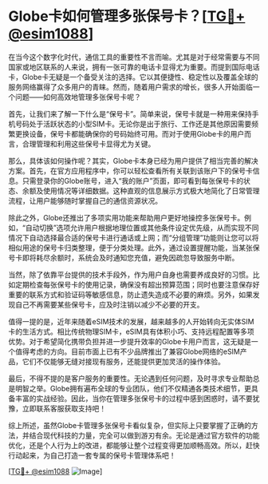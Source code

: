 # Globe卡如何管理多张保号卡？[[TG💪+ @esim1088](https://t.me/s/esim1088)]

在当今这个数字化时代，通信工具的重要性不言而喻。尤其是对于经常需要与不同国家或地区联系的人来说，拥有一张可靠的电话卡显得尤为重要。而提到国际电话卡，Globe卡无疑是一个备受关注的选择。它以其便捷性、稳定性以及覆盖全球的服务网络赢得了众多用户的青睐。然而，随着用户需求的增长，很多人开始面临一个问题——如何高效地管理多张保号卡呢？

首先，让我们来了解一下什么是“保号卡”。简单来说，保号卡就是一种用来保持手机号码处于活跃状态的小型SIM卡。无论你是出于旅行、工作还是其他原因需要频繁更换设备，保号卡都能确保你的号码始终可用。而对于使用Globe卡的用户而言，合理管理和利用这些保号卡显得尤为关键。

那么，具体该如何操作呢？其实，Globe卡本身已经为用户提供了相当完善的解决方案。首先，在官方应用程序中，你可以轻松查看所有关联到该账户下的保号卡信息。只需登录你的Globe账号，进入“我的账户”页面，即可看到每张保号卡的状态、余额及使用情况等详细数据。这种直观的信息展示方式极大地简化了日常管理流程，让用户能够随时掌握自己的通信资源状况。

除此之外，Globe还推出了多项实用功能来帮助用户更好地操控多张保号卡。例如，“自动切换”选项允许用户根据地理位置或其他条件设定优先级，从而实现不同情况下自动选择最合适的保号卡进行通话或上网；而“分组管理”功能则让您可以将相似用途的保号卡归类整理，便于分类处理。此外，通过设置提醒功能，当某张保号卡即将耗尽余额时，系统会及时通知您充值，避免因疏忽导致服务中断。

当然，除了依靠平台提供的技术手段外，作为用户自身也需要养成良好的习惯。比如定期检查每张保号卡的使用记录，确保没有超出预算范围；同时也要注意保存好重要的联系方式和验证码等敏感信息，防止遗失造成不必要的麻烦。另外，如果发现自己不再需要某些保号卡，应及时注销以减少不必要的开支。

值得一提的是，近年来随着eSIM技术的发展，越来越多的人开始转向无实体SIM卡的生活方式。相比传统物理SIM卡，eSIM具有体积小巧、支持远程配置等多项优势。对于希望简化携带负担并进一步提升效率的Globe卡用户而言，这无疑是一个值得考虑的方向。目前市面上已有不少品牌推出了兼容Globe网络的eSIM产品，它们不仅能够无缝对接现有服务，还能提供更加灵活的操作体验。

最后，不得不提的是客户服务的重要性。无论遇到任何问题，及时寻求专业帮助总是明智之举。Globe拥有遍布全球的专业团队，他们不仅精通各类技术细节，更具备丰富的实战经验。因此，当你在管理多张保号卡的过程中感到困惑时，请不要犹豫，立即联系客服获取支持吧！

综上所述，虽然Globe卡管理多张保号卡看似复杂，但实际上只要掌握了正确的方法，并结合现代科技的力量，完全可以做到游刃有余。无论是通过官方软件的功能优化，还是个人行为上的改进，都能够让整个过程变得更加顺畅高效。所以，赶快行动起来，为自己打造一套专属的保号卡管理体系吧！

[[TG💪+ @esim1088](https://t.me/s/esim1088) ![Image](https://i.postimg.cc/4NQfJmqS/Snipaste-2025-05-13-00-14-12.png)]
